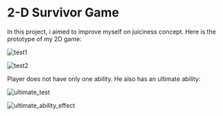 # 2-D Survivor Game
 
<p>In this project, i aimed to improve myself on juiciness concept. Here is the prototype of my 2D game: </p>

![test1](https://github.com/omeralpcolak/2DSurvivor/assets/112391850/90a161d0-4c6d-4db1-aab5-193248066425)


![test2](https://github.com/omeralpcolak/2DSurvivor/assets/112391850/c03d88a9-32f6-4846-aa5a-d1d820e0b2e4)


<p>Player does not have only one ability. He also has an ultimate ability: </p>

![ultimate_test](https://github.com/omeralpcolak/2DSurvivor/assets/112391850/b6b9e7e4-c390-4e73-b405-aeb49d270bb7)


![ultimate_ability_effect](https://github.com/omeralpcolak/2DSurvivor/assets/112391850/73314c7e-f9f8-4d9e-9646-1f6e88a6bbe0)
